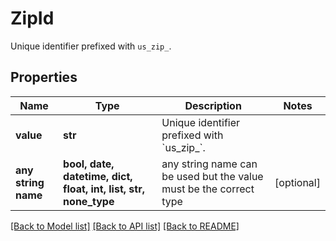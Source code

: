 # ZipId

Unique identifier prefixed with `us_zip_`.

## Properties
Name | Type | Description | Notes
------------ | ------------- | ------------- | -------------
**value** | **str** | Unique identifier prefixed with &#x60;us_zip_&#x60;. | 
**any string name** | **bool, date, datetime, dict, float, int, list, str, none_type** | any string name can be used but the value must be the correct type | [optional]

[[Back to Model list]](../README.md#documentation-for-models) [[Back to API list]](../README.md#documentation-for-api-endpoints) [[Back to README]](../README.md)


